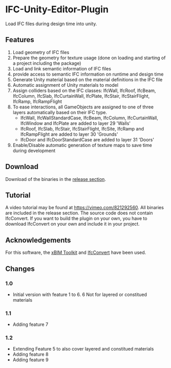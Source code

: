 # IFC-Unity-Editor-Plugin
Load IFC files during design time into unity.

## Features
1. Load geometry of IFC files
2. Prepare the geometry for texture usage (done on loading and starting of a project including the package)
3. Load and link semantic information of IFC files
4. provide access to semantic IFC information on runtime and design time
5. Generate Unity material based on the material definitions in the IFC file
6. Automatic assignment of Unity materials to model
7. Assign colliders based on the IFC classes: IfcWall, IfcRoof, IfcBeam, IfcColumn, IfcSlab, IfcCurtainWall, IfcPlate, IfcStair, IfcStairFlight, IfcRamp, IfcRampFlight
8. To ease interactions, all GameObjects are assigned to one of three layers automatically based on their IFC type.
	* IfcWall, IfcWallStandardCase, IfcBeam, IfcColumn, IfcCurtainWall, IfcWindow and IfcPlate are added to layer 29 'Walls'
	* IfcRoof, IfcSlab, IfcStair, IfcStairFlight, IfcSite, IfcRamp and IfcRampFlight are added to layer 30 'Grounds'
	* IfcDoor and IfcDoorStandardCase are added to layer 31 'Doors'
9. Enable/Disable automatic generation of texture maps to save time during development

## Download
Download of the binaries in the [release section](https://github.com/Chair-Intelligent-Technical-Design/IFC-Unity-Editor-Plugin/releases).

## Tutorial
A video tutorial may be found at https://vimeo.com/821292560. All binaries are included in the release section. The source code does not contain IfcConvert. If you want to build the plugin on your own, you have to download IfcConvert on your own and include it in your project.

## Acknowledgements
For this software, the [xBIM Toolkit](https://xbim.net/open-toolkit/) and [IfcConvert](https://github.com/IfcOpenShell/IfcOpenShell) have been used.

## Changes
### 1.0
* Initial version with feature 1 to 6. 6 Not for layered or constitued materials

### 1.1
* Adding feature 7

### 1.2
* Extending Feature 5 to also cover layered and constitued materials
* Adding feature 8
* Adding feature 9
